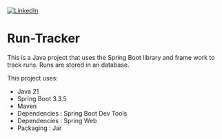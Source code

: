 [![LinkedIn][linkedin-shield]][linkedin-url-Bucsa]


# Run-Tracker
This is a Java project that uses the Spring Boot library and frame work to track runs. Runs are stored in an database.

This project uses:
- Java 21
- Spring Boot 3.3.5
- Maven
- Dependencies : Spring Boot Dev Tools
- Dependencies : Spring Web
- Packaging : Jar



[linkedin-shield]: https://img.shields.io/badge/-LinkedIn-black.svg?style=for-the-badge&logo=linkedin&colorB=555
[linkedin-url-Bucsa]: https://www.linkedin.com/in/justin-bucsa